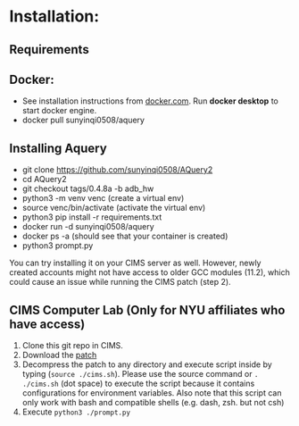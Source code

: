 # Installation:
## Requirements

## Docker: 
   - See installation instructions from [docker.com](https://www.docker.com). Run **docker desktop** to start docker engine.
   - docker pull sunyinqi0508/aquery
     
## Installing Aquery
   - git clone https://github.com/sunyinqi0508/AQuery2
   - cd AQuery2
   - git checkout tags/0.4.8a -b adb_hw
   - python3 -m venv venc (create a virtual env)
   - source venc/bin/activate (activate the virtual env)
   - python3 pip install -r requirements.txt
   - docker run -d sunyinqi0508/aquery
   - docker ps -a (should see that your container is created)
   - python3 prompt.py


You can try installing it on your CIMS server as well. However, newly created accounts might not have access to older GCC modules (11.2), which could cause an issue while running the CIMS patch (step 2).
## CIMS Computer Lab (Only for NYU affiliates who have access)
  1. Clone this git repo in CIMS.
  2. Download the [patch](https://drive.google.com/file/d/1YkykhM6u0acZ-btQb4EUn4jAEXPT81cN/view?usp=sharing) 
  3. Decompress the patch to any directory and execute script inside by typing (`source ./cims.sh`). Please use the source command or `. ./cims.sh` (dot space) to execute the script because it contains configurations for environment variables. Also note that this script can only work with bash and compatible shells (e.g. dash, zsh. but not csh)
  4. Execute `python3 ./prompt.py`
